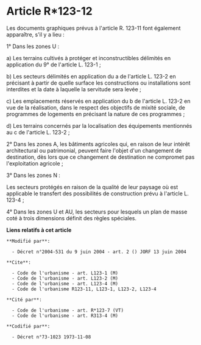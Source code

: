 # Article R*123-12

Les documents graphiques prévus à l'article R. 123-11 font également apparaître, s'il y a lieu :

1° Dans les zones U :

a) Les terrains cultivés à protéger et inconstructibles délimités en application du 9° de l'article L. 123-1 ;

b) Les secteurs délimités en application du a de l'article L. 123-2 en précisant à partir de quelle surface les constructions
ou installations sont interdites et la date à laquelle la servitude sera levée ;

c) Les emplacements réservés en application du b de l'article L. 123-2 en vue de la réalisation, dans le respect des
objectifs de mixité sociale, de programmes de logements en précisant la nature de ces programmes ;

d) Les terrains concernés par la localisation des équipements mentionnés au c de l'article L. 123-2 ;

2° Dans les zones A, les bâtiments agricoles qui, en raison de leur intérêt architectural ou patrimonial, peuvent faire
l'objet d'un changement de destination, dès lors que ce changement de destination ne compromet pas l'exploitation agricole ;

3° Dans les zones N :

Les secteurs protégés en raison de la qualité de leur paysage où est applicable le transfert des possibilités de construction
prévu à l'article L. 123-4 ;

4° Dans les zones U et AU, les secteurs pour lesquels un plan de masse coté à trois dimensions définit des règles spéciales.

**Liens relatifs à cet article**

	**Modifié par**:

	  - Décret n°2004-531 du 9 juin 2004 - art. 2 () JORF 13 juin 2004

	**Cite**:

	  - Code de l'urbanisme - art. L123-1 (M)
	  - Code de l'urbanisme - art. L123-2 (M)
	  - Code de l'urbanisme - art. L123-4 (M)
	  - Code de l'urbanisme R123-11, L123-1, L123-2, L123-4

	**Cité par**:

	  - Code de l'urbanisme - art. R*123-7 (VT)
	  - Code de l'urbanisme - art. R313-4 (M)

	**Codifié par**:

	  - Décret n°73-1023 1973-11-08
